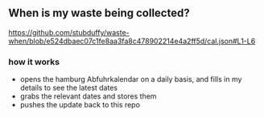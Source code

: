 ## When is my waste being collected?
  https://github.com/stubduffy/waste-when/blob/e524dbaec07c1fe8aa3fa8c478902214e4a2ff5d/cal.json#L1-L6
  
  ### how it works
  - opens the hamburg Abfuhrkalendar on a daily basis, and fills in my details to see the latest dates
  - grabs the relevant dates and stores them
  - pushes the update back to this repo
  
